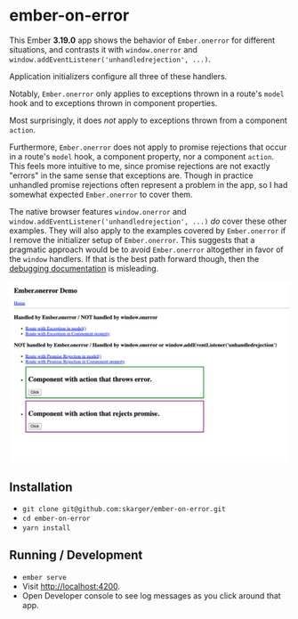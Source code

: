 # ember-on-error

This Ember **3.19.0** app shows the behavior of `Ember.onerror` for different situations,
and contrasts it with `window.onerror` and `window.addEventListener('unhandledrejection', ...)`.

Application initializers configure all three of these handlers.

Notably, `Ember.onerror` only applies to exceptions thrown in a route's `model` hook
and to exceptions thrown in component properties.

Most surprisingly, it does *not* apply to exceptions thrown from a component `action`.

Furthermore, `Ember.onerror` does not apply to promise rejections that occur in a route's `model` hook,
a component property, nor a component `action`. This feels more intuitive to me, since promise rejections are
not exactly "errors" in the same sense that exceptions are. Though in practice unhandled promise rejections
often represent a problem in the app, so I had somewhat expected `Ember.onerror` to cover them.

The native browser features `window.onerror` and `window.addEventListener('unhandledrejection', ...)`
*do* cover these other examples. They will also apply to the examples covered by `Ember.onerror`
if I remove the initializer setup of `Ember.onerror`. This suggests that a pragmatic approach would
be to avoid `Ember.onerror` altogether in favor of the `window` handlers. If that is the best path
forward though, then the [debugging documentation](https://guides.emberjs.com/release/configuring-ember/debugging/)
is misleading.

![screenshot](/public/screenshot.png?raw=true "screenshot")

## Installation

* `git clone git@github.com:skarger/ember-on-error.git`
* `cd ember-on-error`
* `yarn install`

## Running / Development

* `ember serve`
* Visit [http://localhost:4200](http://localhost:4200).
* Open Developer console to see log messages as you click around that app.
